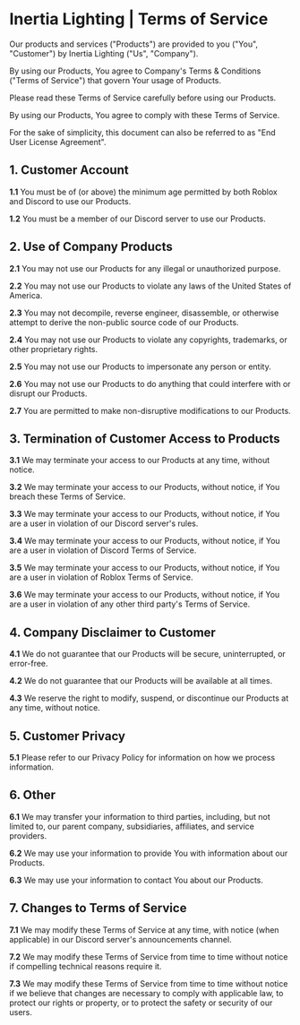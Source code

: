 # Inertia Lighting | Terms of Service

Our products and services ("Products") are provided to you ("You", "Customer") by Inertia Lighting ("Us", "Company").

By using our Products, You agree to Company\'s Terms & Conditions ("Terms of Service") that govern Your usage of Products.

Please read these Terms of Service carefully before using our Products.

By using our Products, You agree to comply with these Terms of Service.

For the sake of simplicity, this document can also be referred to as "End User License Agreement".

## 1. Customer Account

**1.1** You must be of (or above) the minimum age permitted by both Roblox and Discord to use our Products.

**1.2** You must be a member of our Discord server to use our Products.

## 2. Use of Company Products

**2.1** You may not use our Products for any illegal or unauthorized purpose.

**2.2** You may not use our Products to violate any laws of the United States of America.

**2.3** You may not decompile, reverse engineer, disassemble, or otherwise attempt to derive the non-public source code of our Products.

**2.4** You may not use our Products to violate any copyrights, trademarks, or other proprietary rights.

**2.5** You may not use our Products to impersonate any person or entity.

**2.6** You may not use our Products to do anything that could interfere with or disrupt our Products.

**2.7** You are permitted to make non-disruptive modifications to our Products.

## 3. Termination of Customer Access to Products

**3.1** We may terminate your access to our Products at any time, without notice.

**3.2** We may terminate your access to our Products, without notice, if You breach these Terms of Service.

**3.3** We may terminate your access to our Products, without notice, if You are a user in violation of our Discord server\'s rules.

**3.4** We may terminate your access to our Products, without notice, if You are a user in violation of Discord Terms of Service.

**3.5** We may terminate your access to our Products, without notice, if You are a user in violation of Roblox Terms of Service.

**3.6** We may terminate your access to our Products, without notice, if You are a user in violation of any other third party\'s Terms of Service.

## 4. Company Disclaimer to Customer

**4.1** We do not guarantee that our Products will be secure, uninterrupted, or error-free.

**4.2** We do not guarantee that our Products will be available at all times.

**4.3** We reserve the right to modify, suspend, or discontinue our Products at any time, without notice.

## 5. Customer Privacy

**5.1** Please refer to our Privacy Policy for information on how we process information.

## 6. Other

**6.1** We may transfer your information to third parties, including, but not limited to, our parent company, subsidiaries, affiliates, and service providers.

**6.2** We may use your information to provide You with information about our Products.

**6.3** We may use your information to contact You about our Products.

## 7. Changes to Terms of Service

**7.1** We may modify these Terms of Service at any time, with notice (when applicable) in our Discord server\'s announcements channel.

**7.2** We may modify these Terms of Service from time to time without notice if compelling technical reasons require it.

**7.3** We may modify these Terms of Service from time to time without notice if we believe that changes are necessary to comply with applicable law, to protect our rights or property, or to protect the safety or security of our users.
